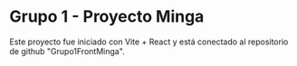 
# Grupo 1 - Proyecto Minga
Este proyecto fue iniciado con Vite + React y está conectado al repositorio de github "Grupo1FrontMinga".